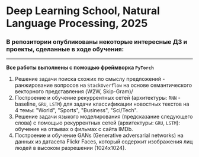 # Deep Learning School, Natural Language Processing, 2025

### В репозитории опубликованы некоторые интересные ДЗ и проекты, сделанные в ходе обучения:
---
**Все работы выполнены с помощью фреймворка `PyTorch`**
1) Решение задачи поиска схожих по смыслу предложений - ранжирование вопросов на `StackOverflow` на основе семантического векторного представления (W2W, Skip-Gram)/
2) Построение и обучение рекуррентных сетей (архитектуры: `RNN` - baseline, `GRU`, `LSTM`) для задачи классификации новостных текстов на 4 темы: "World", "Sports", "Business", "Sci/Tech".
3) Решение задачи языкого моделирования (предсказание следующего слова) с помощью рекуррентных сетей (архитектуры: `GRU`, `LSTM`): обучение на отзывах о фильмах с сайта IMDb.
5) Построение и обучение GANs (Generative adversarial networks) на данных из датасета Flickr Faces, который содержит изображения лиц людей в высоком разрешении (1024х1024).
